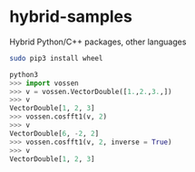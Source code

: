 # hybrid-samples
Hybrid Python/C++ packages, other languages

```sh
sudo pip3 install wheel
```

```python
python3
>>> import vossen
>>> v = vossen.VectorDouble([1.,2.,3.,])
>>> v
VectorDouble[1, 2, 3]
>>> vossen.cosfft1(v, 2)
>>> v
VectorDouble[6, -2, 2]
>>> vossen.cosfft1(v, 2, inverse = True)
>>> v
VectorDouble[1, 2, 3]
```
